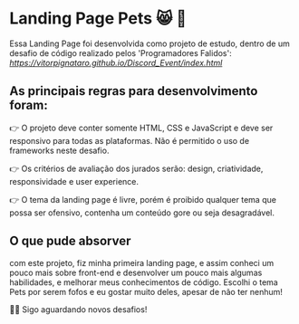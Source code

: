 # Landing Page Pets :smile_cat: :dog:
Essa Landing Page foi desenvolvida como projeto de estudo, dentro de um desafio de código realizado pelos 'Programadores Falidos':
*https://vitorpignataro.github.io/Discord_Event/index.html* 

## As principais regras para desenvolvimento foram:
:point_right: O projeto deve conter somente HTML, CSS e JavaScript e deve ser responsivo para todas as plataformas. 
Não é permitido o uso de frameworks neste desafio.

:point_right: Os critérios de avaliação dos jurados serão: design, criatividade, responsividade e user experience.

:point_right: O tema da landing page é livre, porém é proibido qualquer tema que possa ser ofensivo, contenha um conteúdo gore ou seja desagradável.

## O que pude absorver
com este projeto, fiz minha primeira landing page, e assim conheci um pouco mais sobre front-end e desenvolver um pouco mais algumas habilidades, e melhorar meus conhecimentos de código.
Escolhi o tema Pets por serem fofos e eu gostar muito deles, apesar de não ter nenhum!


:woman_technologist: Sigo aguardando novos desafios!
